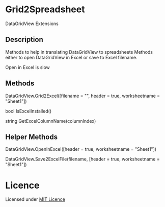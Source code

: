 # Grid2Spreadsheet #
DataGridView Extensions

## Description ##
Methods to help in translating DataGridView to spreadsheets
Methods either to open DataGridView in Excel
or save to Excel filename.

Open in Excel is slow

## Methods ##
DataGridView.Grid2Excel([filename = "", header = true, worksheetname = "Sheet1"])

bool IsExcelInstalled()

string GetExcelColumnName(columnIndex)

## Helper Methods ##
DataGridView.OpenInExcel([header = true, worksheetname = "Sheet1"])

DataGridView.Save2ExcelFile(filename, [header = true, worksheetname = "Sheet1"])


 # Licence #
 Licensed under [MIT Licence](https://opensource.org/license/mit)
 
  
